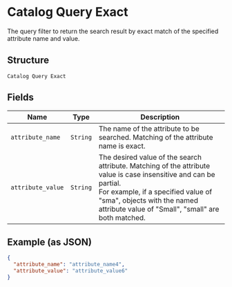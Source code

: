 
# Catalog Query Exact

The query filter to return the search result by exact match of the specified attribute name and value.

## Structure

`Catalog Query Exact`

## Fields

| Name | Type | Description |
|  --- | --- | --- |
| `attribute_name` | `String` | The name of the attribute to be searched. Matching of the attribute name is exact. |
| `attribute_value` | `String` | The desired value of the search attribute. Matching of the attribute value is case insensitive and can be partial.<br>For example, if a specified value of "sma", objects with the named attribute value of "Small", "small" are both matched. |

## Example (as JSON)

```json
{
  "attribute_name": "attribute_name4",
  "attribute_value": "attribute_value6"
}
```

